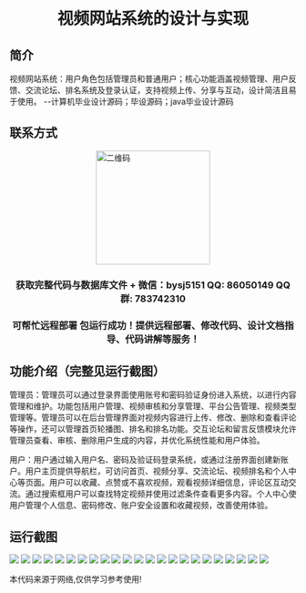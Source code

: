 <p><h1 align="center">视频网站系统的设计与实现</h1></p>

## 简介
视频网站系统：用户角色包括管理员和普通用户；核心功能涵盖视频管理、用户反馈、交流论坛、排名系统及登录认证，支持视频上传、分享与互动，设计简洁且易于使用。    --计算机毕业设计源码；毕设源码；java毕业设计源码


## 联系方式
<img src="https://bs-1329754181.cos.ap-shanghai.myqcloud.com/wx.jpg" alt="二维码" style="display: block; margin: 0 auto;" width="200px">
<p><h3 align="center">获取完整代码与数据库文件 + 微信：bysj5151 QQ: 86050149 QQ群: 783742310</h3></p>
<p><h3 align="center">可帮忙远程部署 包运行成功！提供远程部署、修改代码、设计文档指导、代码讲解等服务！</h3></p>

## 功能介绍（完整见运行截图）
管理员：管理员可以通过登录界面使用账号和密码验证身份进入系统，以进行内容管理和维护。功能包括用户管理、视频审核和分享管理、平台公告管理、视频类型管理等。管理员可以在后台管理界面对视频内容进行上传、修改、删除和查看评论等操作，还可以管理首页轮播图、排名和排名功能。交互论坛和留言反馈模块允许管理员查看、审核、删除用户生成的内容，并优化系统性能和用户体验。

用户：用户通过输入用户名、密码及验证码登录系统，或通过注册界面创建新账户。用户主页提供导航栏，可访问首页、视频分享、交流论坛、视频排名和个人中心等页面。用户可以收藏、点赞或不喜欢视频，观看视频详细信息，评论区互动交流。通过搜索框用户可以查找特定视频并使用过滤条件查看更多内容。个人中心使用户管理个人信息、密码修改、账户安全设置和收藏视频，改善使用体验。


## 运行截图
![](https://bs-1329754181.cos.ap-shanghai.myqcloud.com/spring/videoSystemDesignAndImplementation/img/001.jpg)
![](https://bs-1329754181.cos.ap-shanghai.myqcloud.com/spring/videoSystemDesignAndImplementation/img/002.jpg)
![](https://bs-1329754181.cos.ap-shanghai.myqcloud.com/spring/videoSystemDesignAndImplementation/img/003.jpg)
![](https://bs-1329754181.cos.ap-shanghai.myqcloud.com/spring/videoSystemDesignAndImplementation/img/004.jpg)
![](https://bs-1329754181.cos.ap-shanghai.myqcloud.com/spring/videoSystemDesignAndImplementation/img/005.jpg)
![](https://bs-1329754181.cos.ap-shanghai.myqcloud.com/spring/videoSystemDesignAndImplementation/img/006.jpg)
![](https://bs-1329754181.cos.ap-shanghai.myqcloud.com/spring/videoSystemDesignAndImplementation/img/007.jpg)
![](https://bs-1329754181.cos.ap-shanghai.myqcloud.com/spring/videoSystemDesignAndImplementation/img/008.jpg)
![](https://bs-1329754181.cos.ap-shanghai.myqcloud.com/spring/videoSystemDesignAndImplementation/img/009.jpg)
![](https://bs-1329754181.cos.ap-shanghai.myqcloud.com/spring/videoSystemDesignAndImplementation/img/010.jpg)
![](https://bs-1329754181.cos.ap-shanghai.myqcloud.com/spring/videoSystemDesignAndImplementation/img/011.jpg)
![](https://bs-1329754181.cos.ap-shanghai.myqcloud.com/spring/videoSystemDesignAndImplementation/img/012.jpg)
![](https://bs-1329754181.cos.ap-shanghai.myqcloud.com/spring/videoSystemDesignAndImplementation/img/013.jpg)
![](https://bs-1329754181.cos.ap-shanghai.myqcloud.com/spring/videoSystemDesignAndImplementation/img/014.jpg)
![](https://bs-1329754181.cos.ap-shanghai.myqcloud.com/spring/videoSystemDesignAndImplementation/img/015.jpg)
![](https://bs-1329754181.cos.ap-shanghai.myqcloud.com/spring/videoSystemDesignAndImplementation/img/016.jpg)
![](https://bs-1329754181.cos.ap-shanghai.myqcloud.com/spring/videoSystemDesignAndImplementation/img/017.jpg)
![](https://bs-1329754181.cos.ap-shanghai.myqcloud.com/spring/videoSystemDesignAndImplementation/img/018.jpg)
![](https://bs-1329754181.cos.ap-shanghai.myqcloud.com/spring/videoSystemDesignAndImplementation/img/019.jpg)
![](https://bs-1329754181.cos.ap-shanghai.myqcloud.com/spring/videoSystemDesignAndImplementation/img/020.jpg)
![](https://bs-1329754181.cos.ap-shanghai.myqcloud.com/spring/videoSystemDesignAndImplementation/img/021.jpg)
![](https://bs-1329754181.cos.ap-shanghai.myqcloud.com/spring/videoSystemDesignAndImplementation/img/022.jpg)
![](https://bs-1329754181.cos.ap-shanghai.myqcloud.com/spring/videoSystemDesignAndImplementation/img/023.jpg)

<p>本代码来源于网络,仅供学习参考使用!</p>
